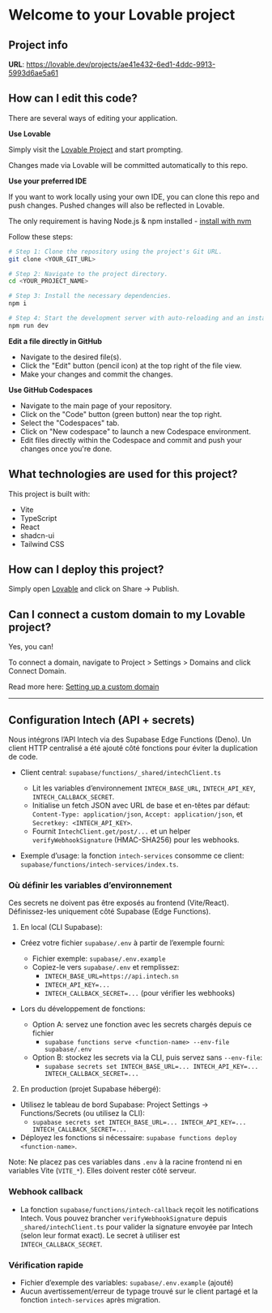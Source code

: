 # Welcome to your Lovable project

## Project info

**URL**: https://lovable.dev/projects/ae41e432-6ed1-4ddc-9913-5993d6ae5a61

## How can I edit this code?

There are several ways of editing your application.

**Use Lovable**

Simply visit the [Lovable Project](https://lovable.dev/projects/ae41e432-6ed1-4ddc-9913-5993d6ae5a61) and start prompting.

Changes made via Lovable will be committed automatically to this repo.

**Use your preferred IDE**

If you want to work locally using your own IDE, you can clone this repo and push changes. Pushed changes will also be reflected in Lovable.

The only requirement is having Node.js & npm installed - [install with nvm](https://github.com/nvm-sh/nvm#installing-and-updating)

Follow these steps:

```sh
# Step 1: Clone the repository using the project's Git URL.
git clone <YOUR_GIT_URL>

# Step 2: Navigate to the project directory.
cd <YOUR_PROJECT_NAME>

# Step 3: Install the necessary dependencies.
npm i

# Step 4: Start the development server with auto-reloading and an instant preview.
npm run dev
```

**Edit a file directly in GitHub**

- Navigate to the desired file(s).
- Click the "Edit" button (pencil icon) at the top right of the file view.
- Make your changes and commit the changes.

**Use GitHub Codespaces**

- Navigate to the main page of your repository.
- Click on the "Code" button (green button) near the top right.
- Select the "Codespaces" tab.
- Click on "New codespace" to launch a new Codespace environment.
- Edit files directly within the Codespace and commit and push your changes once you're done.

## What technologies are used for this project?

This project is built with:

- Vite
- TypeScript
- React
- shadcn-ui
- Tailwind CSS

## How can I deploy this project?

Simply open [Lovable](https://lovable.dev/projects/ae41e432-6ed1-4ddc-9913-5993d6ae5a61) and click on Share -> Publish.

## Can I connect a custom domain to my Lovable project?

Yes, you can!

To connect a domain, navigate to Project > Settings > Domains and click Connect Domain.

Read more here: [Setting up a custom domain](https://docs.lovable.dev/tips-tricks/custom-domain#step-by-step-guide)

---

## Configuration Intech (API + secrets)

Nous intégrons l’API Intech via des Supabase Edge Functions (Deno). Un client HTTP centralisé a été ajouté côté fonctions pour éviter la duplication de code.

- Client central: `supabase/functions/_shared/intechClient.ts`
  - Lit les variables d’environnement `INTECH_BASE_URL`, `INTECH_API_KEY`, `INTECH_CALLBACK_SECRET`.
  - Initialise un fetch JSON avec URL de base et en-têtes par défaut: `Content-Type: application/json`, `Accept: application/json`, et `Secretkey: <INTECH_API_KEY>`.
  - Fournit `IntechClient.get/post/...` et un helper `verifyWebhookSignature` (HMAC-SHA256) pour les webhooks.

- Exemple d’usage: la fonction `intech-services` consomme ce client: `supabase/functions/intech-services/index.ts`.

### Où définir les variables d’environnement

Ces secrets ne doivent pas être exposés au frontend (Vite/React). Définissez-les uniquement côté Supabase (Edge Functions).

1) En local (CLI Supabase):

- Créez votre fichier `supabase/.env` à partir de l’exemple fourni:
  - Fichier exemple: `supabase/.env.example`
  - Copiez-le vers `supabase/.env` et remplissez:
    - `INTECH_BASE_URL=https://api.intech.sn`
    - `INTECH_API_KEY=...`
    - `INTECH_CALLBACK_SECRET=...` (pour vérifier les webhooks)

- Lors du développement de fonctions:
  - Option A: servez une fonction avec les secrets chargés depuis ce fichier
    - `supabase functions serve <function-name> --env-file supabase/.env`
  - Option B: stockez les secrets via la CLI, puis servez sans `--env-file`:
    - `supabase secrets set INTECH_BASE_URL=... INTECH_API_KEY=... INTECH_CALLBACK_SECRET=...`

2) En production (projet Supabase hébergé):

- Utilisez le tableau de bord Supabase: Project Settings → Functions/Secrets (ou utilisez la CLI):
  - `supabase secrets set INTECH_BASE_URL=... INTECH_API_KEY=... INTECH_CALLBACK_SECRET=...`
- Déployez les fonctions si nécessaire: `supabase functions deploy <function-name>`.

Note: Ne placez pas ces variables dans `.env` à la racine frontend ni en variables Vite (`VITE_*`). Elles doivent rester côté serveur.

### Webhook callback

- La fonction `supabase/functions/intech-callback` reçoit les notifications Intech. Vous pouvez brancher `verifyWebhookSignature` depuis `_shared/intechClient.ts` pour valider la signature envoyée par Intech (selon leur format exact). Le secret à utiliser est `INTECH_CALLBACK_SECRET`.

### Vérification rapide

- Fichier d’exemple des variables: `supabase/.env.example` (ajouté)
- Aucun avertissement/erreur de typage trouvé sur le client partagé et la fonction `intech-services` après migration.
